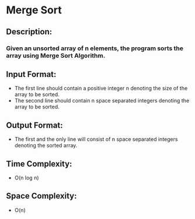 # Merge Sort
## Description:
### Given an unsorted array of n elements, the program sorts the array using Merge Sort Algorithm.
## Input Format:
* The first line should contain a positive integer n denoting the size of the array to be sorted.
* The second line should contain n space separated integers denoting the array to be sorted.
## Output Format:
* The first and the only line will consist of n space separated integers denoting the sorted array.
## Time Complexity:
* O(n log n)
## Space Complexity:
* O(n)